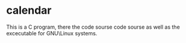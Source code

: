 # calendar
This is a C program, there the code sourse code sourse as well as the excecutable for GNU\Linux systems. 

